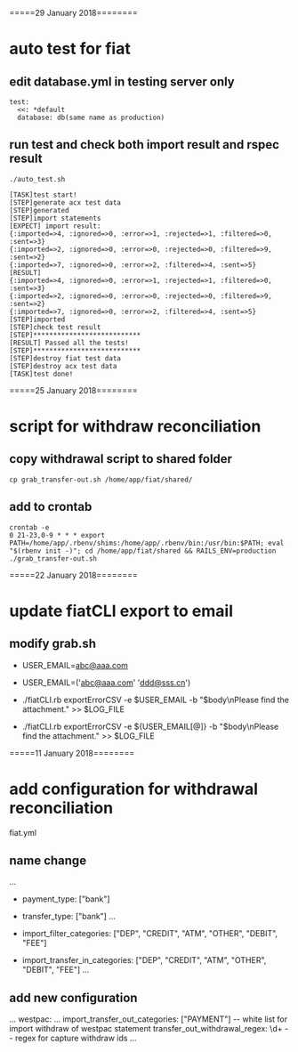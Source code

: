 =====29 January 2018========

# auto test for fiat

## edit database.yml in testing server only

```
test:
  <<: *default
  database: db(same name as production)
```

## run test and check both import result and rspec result

```
./auto_test.sh

[TASK]test start!
[STEP]generate acx test data
[STEP]generated
[STEP]import statements
[EXPECT] import result:
{:imported=>4, :ignored=>0, :error=>1, :rejected=>1, :filtered=>0, :sent=>3}
{:imported=>2, :ignored=>0, :error=>0, :rejected=>0, :filtered=>9, :sent=>2}
{:imported=>7, :ignored=>0, :error=>2, :filtered=>4, :sent=>5}
[RESULT]
{:imported=>4, :ignored=>0, :error=>1, :rejected=>1, :filtered=>0, :sent=>3}
{:imported=>2, :ignored=>0, :error=>0, :rejected=>0, :filtered=>9, :sent=>2}
{:imported=>7, :ignored=>0, :error=>2, :filtered=>4, :sent=>5}
[STEP]imported
[STEP]check test result
[STEP]***************************
[RESULT] Passed all the tests!
[STEP]***************************
[STEP]destroy fiat test data
[STEP]destroy acx test data
[TASK]test done!
```


=====25 January 2018========

# script for withdraw reconciliation

## copy withdrawal script to shared folder

```
cp grab_transfer-out.sh /home/app/fiat/shared/
```

## add to crontab

```
crontab -e
0 21-23,0-9 * * * export PATH=/home/app/.rbenv/shims:/home/app/.rbenv/bin:/usr/bin:$PATH; eval "$(rbenv init -)"; cd /home/app/fiat/shared && RAILS_ENV=production ./grab_transfer-out.sh
```


=====22 January 2018========

# update fiatCLI export to email

## modify grab.sh

- USER_EMAIL=abc@aaa.com
+ USER_EMAIL=('abc@aaa.com' 'ddd@sss.cn')

- ./fiatCLI.rb exportErrorCSV -e $USER_EMAIL -b "$body\nPlease find the attachment." >> $LOG_FILE
+ ./fiatCLI.rb exportErrorCSV -e ${USER_EMAIL[@]} -b "$body\nPlease find the attachment." >> $LOG_FILE



=====11 January 2018========
# add configuration for withdrawal reconciliation

fiat.yml
## name change

...
-  payment_type: ["bank"]
+  transfer_type: ["bank"]
...
-  import_filter_categories: ["DEP", "CREDIT", "ATM", "OTHER", "DEBIT", "FEE"]
+  import_transfer_in_categories: ["DEP", "CREDIT", "ATM", "OTHER", "DEBIT", "FEE"]
...

## add new configuration

...
westpac:
  ...
  import_transfer_out_categories: ["PAYMENT"]    -- white list for import withdraw of westpac statement
  transfer_out_withdrawal_regex: \d+             -- regex for capture withdraw ids
...

